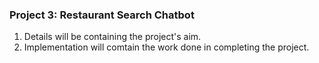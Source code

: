 ﻿### Project 3: Restaurant Search Chatbot

1. Details will be containing the project's aim.
2. Implementation will comtain the work done in completing the project.
